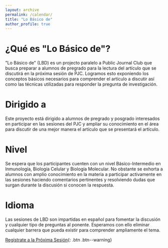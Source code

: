 ```yaml
---
layout: archive
permalink: /calendar/
title: "Lo Básico de"
author_profile: true
---
```

# ¿Qué es "Lo Básico de"?

"Lo Básico de" (LBD) es un projecto paralelo a Public Journal Club que busca preparar a alumnos de pregrado para la lectura del artículo que se discutirá en la próxima sesión de PJC. Logramos esto exponiendo los conceptos básicos necesarios para comprender el artículo a discutir así como las técnicas utilizadas para responder la pregunta de investigación.

# Dirigido a
Este proyecto está dirigido a alumnos de pregrado y posgrado interesados en participar en las sesiones del PJC y ampliar su conocimiento en el área para discutir de una mejor manera el artículo que se presentará el artículo.
# Nivel
Se espera que los participantes cuenten con un nivel Básico-Intermedio en Inmunología, Biología Celular y Biología Molecular. No obstante se exhorta a alumnos con amplio conocimiento en la materia a participar activamente en las sesiones haciendo comentarios pertinentes y resolviendo dudas que surgan durante la discusión si conocen la respuesta.
# Idioma
Las sesiones de LBD son impartidas en español para fomentar la discusión y cualquier tipo de preguntas al ponente. Esperamos con ello eliminar cualquier barrera que pueda existir para comprender ampliamente el tema.

[Regístrate a la Próxima Sesión](https://forms.gle/jENvQpd22GhWzeNF7){: .btn .btn--warning}
